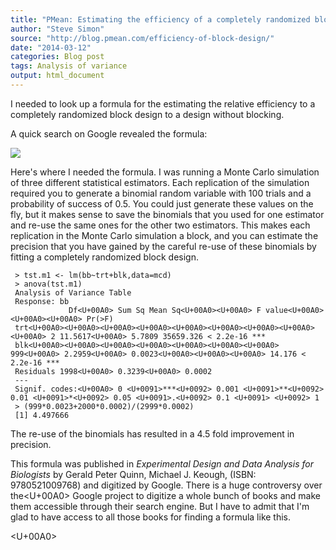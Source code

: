 ```yaml
---
title: "PMean: Estimating the efficiency of a completely randomized block design"
author: "Steve Simon"
source: "http://blog.pmean.com/efficiency-of-block-design/"
date: "2014-03-12"
categories: Blog post
tags: Analysis of variance
output: html_document
---
```


I needed to look up a formula for the estimating the relative efficiency
to a completely randomized block design to a design without blocking.


<!---More--->

A quick search on Google revealed the formula:

![](http://www.pmean.com/images/images/14/efficiency-of-block-design01.png)



Here's where I needed the formula. I was running a Monte Carlo
simulation of three different statistical estimators. Each replication
of the simulation required you to generate a binomial random variable
with 100 trials and a probability of success of 0.5. You could just
generate these values on the fly, but it makes sense to save the
binomials that you used for one estimator and re-use the same ones for
the other two estimators. This makes each replication in the Monte Carlo
simulation a block, and you can estimate the precision that you have
gained by the careful re-use of these binomials by fitting a completely
randomized block design.

     > tst.m1 <- lm(bb~trt+blk,data=mcd)
     > anova(tst.m1)
     Analysis of Variance Table
     Response: bb
                 Df<U+00A0> Sum Sq Mean Sq<U+00A0><U+00A0> F value<U+00A0><U+00A0><U+00A0> Pr(>F)
     trt<U+00A0><U+00A0><U+00A0><U+00A0><U+00A0><U+00A0><U+00A0><U+00A0><U+00A0> 2 11.5617<U+00A0> 5.7809 35659.326 < 2.2e-16 ***
     blk<U+00A0><U+00A0><U+00A0><U+00A0><U+00A0><U+00A0><U+00A0> 999<U+00A0> 2.2959<U+00A0> 0.0023<U+00A0><U+00A0><U+00A0> 14.176 < 2.2e-16 ***
     Residuals 1998<U+00A0> 0.3239<U+00A0> 0.0002
     ---
     Signif. codes:<U+00A0> 0 <U+0091>***<U+0092> 0.001 <U+0091>**<U+0092> 0.01 <U+0091>*<U+0092> 0.05 <U+0091>.<U+0092> 0.1 <U+0091> <U+0092> 1
     > (999*0.0023+2000*0.0002)/(2999*0.0002)
     [1] 4.497666

The re-use of the binomials has resulted in a 4.5 fold improvement in
precision.

This formula was published in *Experimental Design and Data Analysis for
Biologists* by Gerald Peter Quinn, Michael J. Keough, (ISBN:
9780521009768) and digitized by Google. There is a huge controversy over
the<U+00A0> Google project to digitize a whole bunch of books and make them
accessible through their search engine. But I have to admit that I'm
glad to have access to all those books for finding a formula like this.

<U+00A0>


